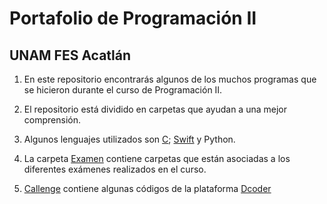 # Portafolio de Programación II
## UNAM FES Acatlán

1. En este repositorio encontrarás algunos de los muchos programas que se hicieron durante el curso de Programación II.

2. El repositorio está dividido en carpetas que ayudan a una mejor comprensión.

3. Algunos lenguajes utilizados son [C](C); [Swift](Swift) y Python.

4. La carpeta [Examen](Examen) contiene carpetas que están asociadas a los diferentes exámenes realizados en el curso.

5. [Callenge](Challenge) contiene algunas códigos de la plataforma [Dcoder](https://code.dcoder.tech/challenges/algoyo)
